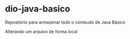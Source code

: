 # dio-java-basico
Repositório para armazenar todo o conteudo de Java Básico

Alterando um arquivo de forma local
